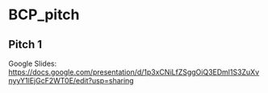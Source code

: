 # BCP_pitch

## Pitch 1

Google Slides:  
https://docs.google.com/presentation/d/1p3xCNiLfZSggOiQ3EDml1S3ZuXvnyyY1lEjGcF2WT0E/edit?usp=sharing
